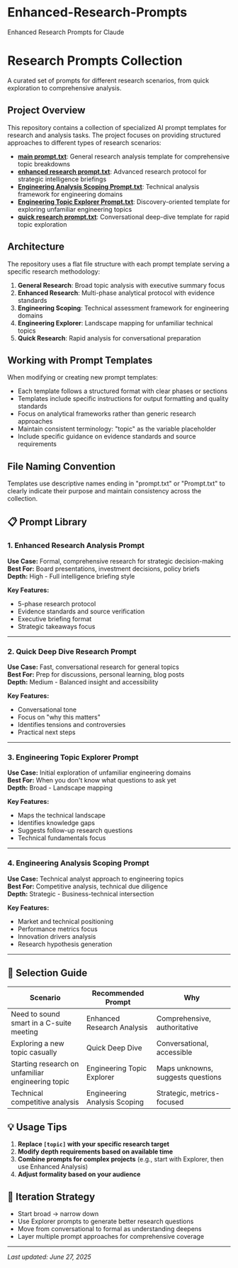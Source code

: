 # Enhanced-Research-Prompts
Enhanced Research Prompts for Claude
# Research Prompts Collection

A curated set of prompts for different research scenarios, from quick exploration to comprehensive analysis.
## Project Overview

This repository contains a collection of specialized AI prompt templates for research and analysis tasks. The project focuses on providing structured approaches to different types of research scenarios:

- [**main prompt.txt**](https://github.com/johnpeterman72/Enhanced-Research-Prompts/blob/main/main%20prompt.txt): General research analysis template for comprehensive topic breakdowns
- [**enhanced research prompt.txt**](https://github.com/johnpeterman72/Enhanced-Research-Prompts/blob/main/enhanced%20research%20prompt.txt): Advanced research protocol for strategic intelligence briefings
- [**Engineering Analysis Scoping Prompt.txt**](https://github.com/johnpeterman72/Enhanced-Research-Prompts/blob/main/Engineering%20Analysis%20Scoping%20Prompt.txt): Technical analysis framework for engineering domains
- [**Engineering Topic Explorer Prompt.txt**](https://github.com/johnpeterman72/Enhanced-Research-Prompts/blob/main/Engineering%20Topic%20Explorer%20Prompt.txt): Discovery-oriented template for exploring unfamiliar engineering topics
- [**quick research prompt.txt**](https://github.com/johnpeterman72/Enhanced-Research-Prompts/blob/main/quick%20research%20prompt.txt): Conversational deep-dive template for rapid topic exploration

## Architecture

The repository uses a flat file structure with each prompt template serving a specific research methodology:

1. **General Research**: Broad topic analysis with executive summary focus
2. **Enhanced Research**: Multi-phase analytical protocol with evidence standards
3. **Engineering Scoping**: Technical assessment framework for engineering domains
4. **Engineering Explorer**: Landscape mapping for unfamiliar technical topics
5. **Quick Research**: Rapid analysis for conversational preparation

## Working with Prompt Templates

When modifying or creating new prompt templates:

- Each template follows a structured format with clear phases or sections
- Templates include specific instructions for output formatting and quality standards
- Focus on analytical frameworks rather than generic research approaches
- Maintain consistent terminology: "topic" as the variable placeholder
- Include specific guidance on evidence standards and source requirements

## File Naming Convention

Templates use descriptive names ending in "prompt.txt" or "Prompt.txt" to clearly indicate their purpose and maintain consistency across the collection.
## 📋 Prompt Library

### 1. Enhanced Research Analysis Prompt
**Use Case:** Formal, comprehensive research for strategic decision-making  
**Best For:** Board presentations, investment decisions, policy briefs  
**Depth:** High - Full intelligence briefing style  

**Key Features:**
- 5-phase research protocol
- Evidence standards and source verification
- Executive briefing format
- Strategic takeaways focus

---

### 2. Quick Deep Dive Research Prompt  
**Use Case:** Fast, conversational research for general topics  
**Best For:** Prep for discussions, personal learning, blog posts  
**Depth:** Medium - Balanced insight and accessibility  

**Key Features:**
- Conversational tone
- Focus on "why this matters"
- Identifies tensions and controversies
- Practical next steps

---

### 3. Engineering Topic Explorer Prompt
**Use Case:** Initial exploration of unfamiliar engineering domains  
**Best For:** When you don't know what questions to ask yet  
**Depth:** Broad - Landscape mapping  

**Key Features:**
- Maps the technical landscape
- Identifies knowledge gaps
- Suggests follow-up research questions
- Technical fundamentals focus

---

### 4. Engineering Analysis Scoping Prompt
**Use Case:** Technical analyst approach to engineering topics  
**Best For:** Competitive analysis, technical due diligence  
**Depth:** Strategic - Business-technical intersection  

**Key Features:**
- Market and technical positioning
- Performance metrics focus
- Innovation drivers analysis
- Research hypothesis generation

---

## 🎯 Selection Guide

| Scenario | Recommended Prompt | Why |
|----------|-------------------|-----|
| Need to sound smart in a C-suite meeting | Enhanced Research Analysis | Comprehensive, authoritative |
| Exploring a new topic casually | Quick Deep Dive | Conversational, accessible |
| Starting research on unfamiliar engineering topic | Engineering Topic Explorer | Maps unknowns, suggests questions |
| Technical competitive analysis | Engineering Analysis Scoping | Strategic, metrics-focused |

## 💡 Usage Tips

1. **Replace `[topic]` with your specific research target**
2. **Modify depth requirements based on available time**
3. **Combine prompts for complex projects** (e.g., start with Explorer, then use Enhanced Analysis)
4. **Adjust formality based on your audience**

## 🔄 Iteration Strategy

- Start broad → narrow down
- Use Explorer prompts to generate better research questions
- Move from conversational to formal as understanding deepens
- Layer multiple prompt approaches for comprehensive coverage

---

*Last updated: June 27, 2025*
